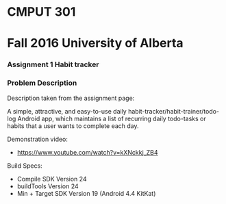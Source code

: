 # CMPUT 301 
# Fall 2016 University of Alberta
### Assignment 1 Habit tracker


### Problem Description
Description taken from the assignment page:



A simple, attractive, and easy-to-use daily habit-tracker/habit-trainer/todo-log Android app, which maintains a list of recurring daily todo-tasks or habits that a user wants to complete each day.

Demonstration video:
- https://www.youtube.com/watch?v=kXNckkj_ZB4

Build Specs:
- Compile SDK Version 24
- buildTools Version 24
- Min + Target SDK Version 19 (Android 4.4 KitKat)
